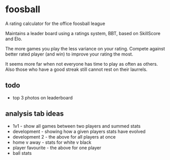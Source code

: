 # foosball
A rating calculator for the office foosball league

Maintains a leader board using a ratings system, BBT, based on SkillScore and Elo.

The more games you play the less variance on your rating. 
Compete against better rated player (and win) to improve
your rating the most.

It seems more far when not everyone has time to play as
often as others. Also those who have a good streak still
cannot rest on their laurrels.

## todo
* top 3 photos on leaderboard

## analysis tab ideas
* 1v1 - show all games between two players and summed stats
* development - showing how a given players stats have evolved
* development 2 - the above for all players at once
* home v away - stats for white v black
* player favourite - the above for one player
* ball stats
